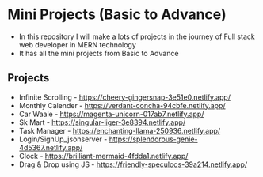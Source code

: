 # Mini Projects (Basic to Advance)
- In this repository I will make a lots of projects in the journey of Full stack web developer in MERN technology
- It has all the mini projects from Basic to Advance

## Projects
- Infinite Scrolling - https://cheery-gingersnap-3e51e0.netlify.app/
- Monthly Calender - https://verdant-concha-94cbfe.netlify.app/
- Car Waale - https://magenta-unicorn-017ab7.netlify.app/
- Sk Mart - https://singular-liger-3e8394.netlify.app/
- Task Manager - https://enchanting-llama-250936.netlify.app/
- Login/SignUp_jsonserver - https://splendorous-genie-4d5367.netlify.app/
- Clock - https://brilliant-mermaid-4fdda1.netlify.app/
- Drag & Drop using JS - https://friendly-speculoos-39a214.netlify.app/
